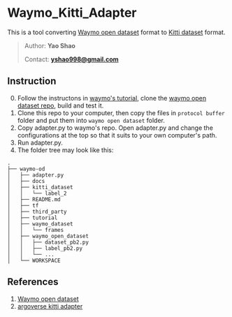 # Waymo_Kitti_Adapter
This is a tool converting [Waymo open dataset](https://waymo.com/open/) format to [Kitti dataset](http://www.cvlibs.net/datasets/kitti/) format.
> Author: **Yao Shao**
>
> Contact: **yshao998@gmail.com**
## Instruction
0. Follow the instructons in [waymo's tutorial](https://colab.sandbox.google.com/github/waymo-research/waymo-open-dataset/blob/r1.0/tutorial/tutorial.ipynb), clone the [waymo open dataset repo](https://github.com/waymo-research/waymo-open-dataset), build and test it. 
1. Clone this repo to your computer, then copy the files in `protocol buffer` folder and put them into `waymo open dataset` folder.
2. Copy adapter.py to waymo's repo. Open adapter.py and change the configurations at the top so that it suits to your own computer's path.
3. Run adapter.py.
4. The folder tree may look like this:
```
.
├── waymo-od
│   ├── adapter.py
│   ├── docs
│   ├── kitti_dataset
│   │   └── label_2
│   ├── README.md
│   ├── tf
│   ├── third_party
│   ├── tutorial
│   ├── waymo_dataset
│   │   └── frames
│   ├── waymo_open_dataset
│   │   ├── dataset_pb2.py
│   │   ├── label_pb2.py
│   │   └── ...
│   └── WORKSPACE
```
## References
1. [Waymo open dataset](https://github.com/waymo-research/waymo-open-dataset)
2. [argoverse kitti adapter](https://github.com/yzhou377/argoverse-kitti-adapter)
